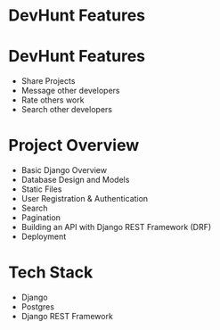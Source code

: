 # DevHunt Features
# DevHunt Features

-   Share Projects
-   Message other developers
-   Rate others work
-   Search other developers

# Project Overview

-   Basic Django Overview
-   Database Design and Models
-   Static Files
-   User Registration & Authentication
-   Search
-   Pagination
-   Building an API with Django REST Framework (DRF)
-   Deployment

# Tech Stack

-   Django
-   Postgres
-   Django REST Framework

<!-- # Home Page

# <img src="./resources/images/Devsearch Home.jpg">

# Projects Page

# <img src="./resources/images/DevSearch Projects.jpg">

# Profile Page

# <img src="./resources/images/Devsearch Profile.jpg">

# User Inbox

<img src="./resources/images/Devsearch Inbox.jpg">
